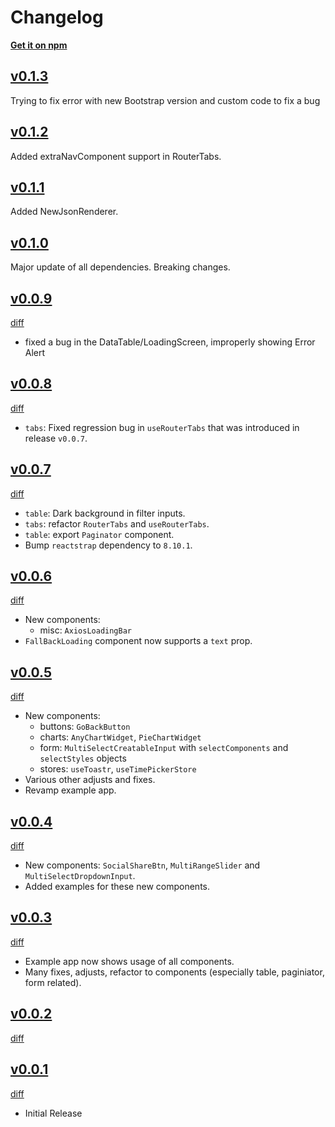 # Changelog

**[Get it on npm](https://www.npmjs.com/package/certego-ui)**

## [v0.1.3](https://github.com/certego/certego-ui/releases/tag/v0.1.3)
Trying to fix error with new Bootstrap version and custom code to fix a bug

## [v0.1.2](https://github.com/certego/certego-ui/releases/tag/v0.1.2)
Added extraNavComponent support in RouterTabs.

## [v0.1.1](https://github.com/certego/certego-ui/releases/tag/v0.1.1)
Added NewJsonRenderer.

## [v0.1.0](https://github.com/certego/certego-ui/releases/tag/v0.1.0)
Major update of all dependencies. Breaking changes.

## [v0.0.9](https://github.com/certego/certego-ui/releases/tag/v0.0.9)

[diff](https://github.com/certego/certego-ui/compare/v0.0.8...v0.0.9)

- fixed a bug in the DataTable/LoadingScreen, improperly showing Error Alert

## [v0.0.8](https://github.com/certego/certego-ui/releases/tag/v0.0.8)

[diff](https://github.com/certego/certego-ui/compare/v0.0.7...v0.0.8)

- `tabs`: Fixed regression bug in `useRouterTabs` that was introduced in release `v0.0.7`.

## [v0.0.7](https://github.com/certego/certego-ui/releases/tag/v0.0.7)

[diff](https://github.com/certego/certego-ui/compare/v0.0.6...v0.0.7)

- `table`: Dark background in filter inputs.
- `tabs`: refactor `RouterTabs` and `useRouterTabs`.
- `table`: export `Paginator` component.
- Bump `reactstrap` dependency to `8.10.1`.

## [v0.0.6](https://github.com/certego/certego-ui/releases/tag/v0.0.6)

[diff](https://github.com/certego/certego-ui/compare/v0.0.5...v0.0.6)

- New components:
  - misc: `AxiosLoadingBar`
- `FallBackLoading` component now supports a `text` prop.

## [v0.0.5](https://github.com/certego/certego-ui/releases/tag/v0.0.5)

[diff](https://github.com/certego/certego-ui/compare/v0.0.4...v0.0.5)

- New components:
  - buttons: `GoBackButton`
  - charts: `AnyChartWidget`, `PieChartWidget`
  - form: `MultiSelectCreatableInput` with `selectComponents` and `selectStyles` objects
  - stores: `useToastr`, `useTimePickerStore`
- Various other adjusts and fixes.
- Revamp example app.

## [v0.0.4](https://github.com/certego/certego-ui/releases/tag/v0.0.4)

[diff](https://github.com/certego/certego-ui/compare/v0.0.3...v0.0.4)

- New components: `SocialShareBtn`, `MultiRangeSlider` and `MultiSelectDropdownInput`.
- Added examples for these new components.

## [v0.0.3](https://github.com/certego/certego-ui/releases/tag/v0.0.3)

[diff](https://github.com/certego/certego-ui/compare/v0.0.2...v0.0.3)

- Example app now shows usage of all components.
- Many fixes, adjusts, refactor to components (especially table, paginiator, form related).

## [v0.0.2](https://github.com/certego/certego-ui/releases/tag/v0.0.2)

[diff](https://github.com/certego/certego-ui/compare/v0.0.1...v0.0.2)

## [v0.0.1](https://github.com/certego/certego-ui/releases/tag/v0.0.1)

[diff](https://github.com/certego/certego-ui/compare/v0.0.1...v0.0.1)

- Initial Release
